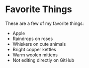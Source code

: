 # Favorite Things

These are a few of my favorite things:
- Apple
- Raindrops on roses
- Whiskers on cute animals
- Bright copper kettles
- Warm woolen mittens
- Not editing directly on GitHub

